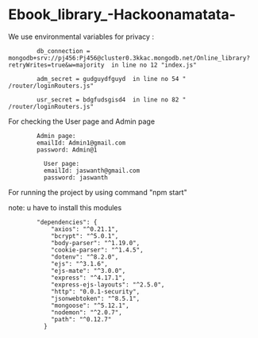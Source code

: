 # Ebook_library_-Hackoonamatata-

We use environmental variables for privacy : 

            db_connection = mongodb+srv://pj456:Pj456@cluster0.3kkac.mongodb.net/Online_library?retryWrites=true&w=majority  in line no 12 "index.js"

            adm_secret = gudguydfguyd  in line no 54 " /router/loginRouters.js"

            usr_secret = bdgfudsgisd4  in line no 82 " /router/loginRouters.js"

For checking the User page and Admin page

            Admin page:
            emailId: Admin1@gmail.com
            password: Admin@1

              User page:
              emailId: jaswanth@gmail.com
              password: jaswanth



For running the project by using command "npm start"

note:
u have to install this modules 

            "dependencies": {
                "axios": "^0.21.1",
                "bcrypt": "^5.0.1",
                "body-parser": "^1.19.0",
                "cookie-parser": "^1.4.5",
                "dotenv": "^8.2.0",
                "ejs": "^3.1.6",
                "ejs-mate": "^3.0.0",
                "express": "^4.17.1",
                "express-ejs-layouts": "^2.5.0",
                "http": "0.0.1-security",
                "jsonwebtoken": "^8.5.1",
                "mongoose": "^5.12.1",
                "nodemon": "^2.0.7",
                "path": "^0.12.7"
              }
  
